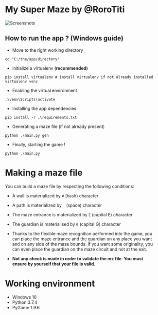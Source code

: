 # My Super Maze by @RoroTiti

![Screenshots](https://i.imgur.com/ijYFIlw.png)

## How to run the app ? (Windows guide)

- Move to the right working directory
```
cd "C:/the/app/directory"
```

- Initialize a virtualenv **(recommended)**
```
pip install virtualenv # install virtualenv if not already installed
virtualenv venv
```

- Enabling the virtual environment
```
.\venv\Scripts\activate
```

- Installing the app dependencies
```
pip install -r .\requirements.txt
```

- Generating a maze file (if not already present)
```
python .\main.py gen
```

- Finally, starting the game !
```
python .\main.py
```

# Making a maze file
You can build a maze file by respecting the following conditions:

- A wall is materialized by ``#`` (hash) character
- A path is materialized by `` `` (space) character
- The maze entrance is materialized by ``E`` (capital E) character
- The guardian is materialised by ``G`` (capital G) character


- Thanks to the flexible maze recognition performed into the game, you can place the maze entrance and the guardian on any place you want and on any side of the maze bounds.
If you want some originality, you can even place the guardian on the maze circuit and not at the exit.

- **Not any check is made in order to validate the mz file. You must ensure by yourself that your file is valid.**

# Working environment
- Windows 10
- Python 3.7.4
- PyGame 1.9.6